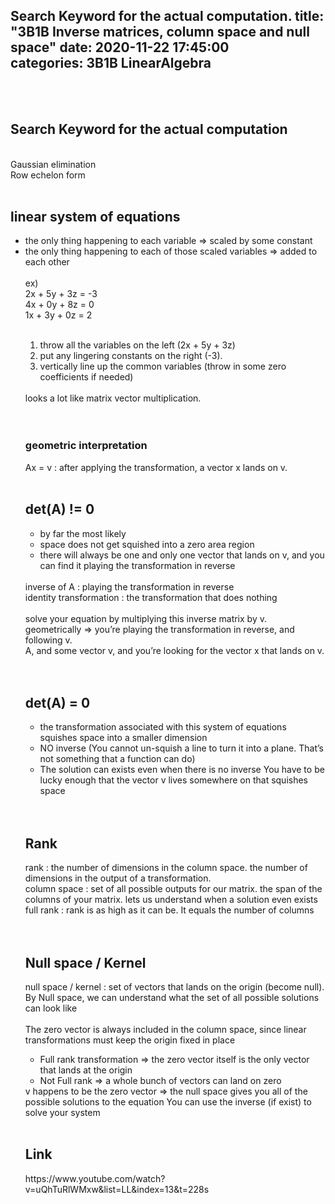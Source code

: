 Search Keyword for the actual computation. 
title: "3B1B Inverse matrices, column space and null space"	
date: 2020-11-22 17:45:00	
categories: 3B1B LinearAlgebra
---	
<br>
<br>
<h2>Search Keyword for the actual computation</h2>
<br>
Gaussian elimination <br>
Row echelon form<br>
<br>
<h2>linear system of equations </h2>
<ul>
<li> the only thing happening to each variable => scaled by some constant </li>
<li> the only thing happening to each of those scaled variables => added to each other</li> 
<br>
ex)<br> 
2x + 5y + 3z = -3 <br>
4x + 0y + 8z = 0 <br>
1x + 3y + 0z = 2 <br>
<br>
<ol>
<li>throw all the variables on the left (2x + 5y + 3z)</li>
<li>put any lingering constants on the right (-3). </li>
<li>vertically line up the common variables (throw in some zero coefficients if needed)</li>
</ol>
<br>
looks a lot like matrix vector multiplication. <br>
<br>
<br>
<h3> geometric interpretation </h3>
Ax = v : after applying the transformation, a vector x lands on v. 
<br>
<br>
<h2>det(A) != 0</h2>
<ul>
<li> by far the most likely</li>
<li> space does not get squished into a zero area region</li>
<li> there will always be one and only one vector that lands on v, and you can find it playing the transformation in reverse</li>
</ul>
<br>
inverse of A : playing the transformation in reverse <br> 
identity transformation : the transformation that does nothing <br>
<br>
solve your equation by multiplying this inverse matrix by v. <br>
geometrically => you’re playing the transformation in reverse, and following v. <br>
A, and some vector v, and you’re looking for the vector x that lands on v. <br>
<br>
<br>
<h2>det(A) = 0</h2>
<ul>
<li>the transformation associated with this system of equations squishes space into a smaller dimension </li>
<li>NO inverse (You cannot un-squish a line to turn it into a plane. That’s not something that a function can do) </li>
<li>The solution can exists even when there is no inverse You have to be lucky enough that the vector v lives somewhere on that  squishes space </li>
</ul>
<br>
<br>
<h2>Rank</h2>
rank : the number of dimensions in the column space. the number of dimensions in the output of a transformation. <br>
column space : set of all possible outputs for our matrix. the span of the columns of your matrix.  lets us understand when a solution even exists <br>
full rank :  rank is as high as it can be. It equals the number of columns <br>
<br>
<br>
<h2>Null space / Kernel</h2> 
null space / kernel : set of vectors that lands on the origin (become null). <br>
By Null space, we can understand what the set of all possible solutions can look like<br>
<br>
The zero vector is always included in the column space, since linear transformations must keep the origin fixed in place<br>
<ul>
<li> Full rank transformation  => the zero vector itself is the only vector that lands at the origin </li>
<li> Not Full rank => a whole bunch of vectors can land on zero </li>
</ul>
v happens to be the zero vector => the null space gives you all of the possible solutions to the equation
You can use the inverse (if exist) to solve your system
<br>
<br>
<h2>Link</h2>
https://www.youtube.com/watch?v=uQhTuRlWMxw&list=LL&index=13&t=228s
